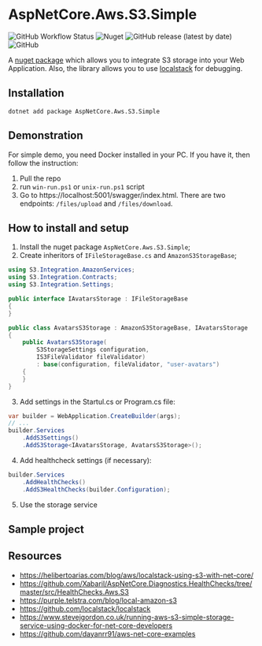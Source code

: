 # AspNetCore.Aws.S3.Simple

![GitHub Workflow Status](https://img.shields.io/github/workflow/status/maximgorbatyuk/AspNetCore.Aws.S3.Simple/Tests) ![Nuget](https://img.shields.io/nuget/dt/AspNetCore.Aws.S3.Simple) ![GitHub release (latest by date)](https://img.shields.io/github/v/release/maximgorbatyuk/AspNetCore.Aws.S3.Simple) ![GitHub](https://img.shields.io/github/license/maximgorbatyuk/AspNetCore.Aws.S3.Simple)

A [nuget package](https://www.nuget.org/packages/AspNetCore.Aws.S3.Simple/) which allows you to integrate S3 storage into your Web Application. Also, the library allows you to use [localstack](https://github.com/localstack/localstack) for debugging.

## Installation

```
dotnet add package AspNetCore.Aws.S3.Simple
```

## Demonstration

For simple demo, you need Docker installed in your PC. If you have it, then follow the instruction:

1. Pull the repo
2. run `win-run.ps1` or `unix-run.ps1` script
3. Go to https://localhost:5001/swagger/index.html. There are two endpoints: `/files/upload` and `/files/download`.

## How to install and setup

1. Install the nuget package `AspNetCore.Aws.S3.Simple`;
2. Create inheritors of `IFileStorageBase.cs` and `AmazonS3StorageBase`;

```csharp
using S3.Integration.AmazonServices;
using S3.Integration.Contracts;
using S3.Integration.Settings;

public interface IAvatarsStorage : IFileStorageBase
{
}

public class AvatarsS3Storage : AmazonS3StorageBase, IAvatarsStorage
{
    public AvatarsS3Storage(
        S3StorageSettings configuration,
        IS3FileValidator fileValidator)
        : base(configuration, fileValidator, "user-avatars")
    {
    }
}
```

3. Add settings in the Startul.cs or Program.cs file:

```csharp
var builder = WebApplication.CreateBuilder(args);
// ...
builder.Services
    .AddS3Settings()
    .AddS3Storage<IAvatarsStorage, AvatarsS3Storage>();
```

4. Add healthcheck settings (if necessary):

```csharp
builder.Services
    .AddHealthChecks()
    .AddS3HealthChecks(builder.Configuration);
```

5. Use the storage service

## Sample project

## Resources

- https://helibertoarias.com/blog/aws/localstack-using-s3-with-net-core/
- https://github.com/Xabaril/AspNetCore.Diagnostics.HealthChecks/tree/master/src/HealthChecks.Aws.S3
- https://purple.telstra.com/blog/local-amazon-s3
- https://github.com/localstack/localstack
- https://www.stevejgordon.co.uk/running-aws-s3-simple-storage-service-using-docker-for-net-core-developers
- https://github.com/dayanrr91/aws-net-core-examples
